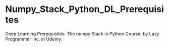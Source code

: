 # Numpy_Stack_Python_DL_Prerequisites
Deep Learning Prerequisites: The numpy Stack in Python Course, by Lazy Programmer Inc. in Udemy.
